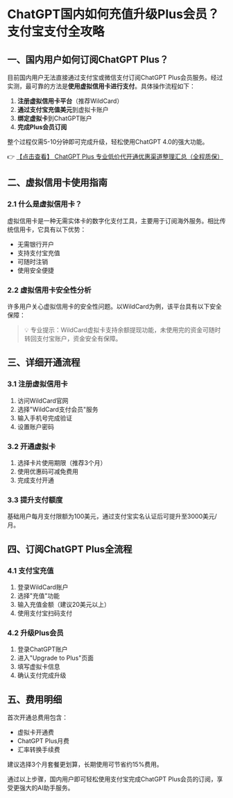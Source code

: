 # ChatGPT国内如何充值升级Plus会员？支付宝支付全攻略

## 一、国内用户如何订阅ChatGPT Plus？

目前国内用户无法直接通过支付宝或微信支付订阅ChatGPT Plus会员服务。经过实测，最可靠的方法是**使用虚拟信用卡进行支付**。具体操作流程如下：

1. **注册虚拟信用卡平台**（推荐WildCard）
2. **通过支付宝充值美元**到虚拟卡账户
3. **绑定虚拟卡**到ChatGPT账户
4. **完成Plus会员订阅**

整个过程仅需5-10分钟即可完成升级，轻松使用ChatGPT 4.0的强大功能。

👉 [【点击查看】 ChatGPT Plus 专业低价代开通优惠渠道整理汇总（全程质保）](https://bit.ly/DaiKai)

## 二、虚拟信用卡使用指南

### 2.1 什么是虚拟信用卡？

虚拟信用卡是一种无需实体卡的数字化支付工具，主要用于订阅海外服务。相比传统信用卡，它具有以下优势：

- 无需银行开户
- 支持支付宝充值
- 可随时注销
- 使用安全便捷

### 2.2 虚拟信用卡安全性分析

许多用户关心虚拟信用卡的安全性问题。以WildCard为例，该平台具有以下安全保障：

> 💡 专业提示：WildCard虚拟卡支持余额提现功能，未使用完的资金可随时转回支付宝账户，资金安全有保障。

## 三、详细开通流程

### 3.1 注册虚拟信用卡

1. 访问WildCard官网
2. 选择"WildCard支付会员"服务
3. 输入手机号完成验证
4. 设置账户密码

### 3.2 开通虚拟卡

1. 选择卡片使用期限（推荐3个月）
2. 使用优惠码可减免费用
3. 完成支付开通

### 3.3 提升支付额度

基础用户每月支付限额为100美元，通过支付宝实名认证后可提升至3000美元/月。

## 四、订阅ChatGPT Plus全流程

### 4.1 支付宝充值

1. 登录WildCard账户
2. 选择"充值"功能
3. 输入充值金额（建议20美元以上）
4. 使用支付宝扫码支付

### 4.2 升级Plus会员

1. 登录ChatGPT账户
2. 进入"Upgrade to Plus"页面
3. 填写虚拟卡信息
4. 确认支付完成升级

## 五、费用明细

首次开通总费用包含：
- 虚拟卡开通费
- ChatGPT Plus月费
- 汇率转换手续费

建议选择3个月套餐更划算，长期使用可节省约15%费用。

通过以上步骤，国内用户即可轻松使用支付宝完成ChatGPT Plus会员的订阅，享受更强大的AI助手服务。